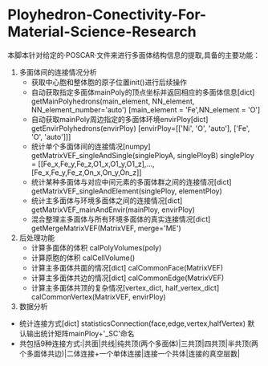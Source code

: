 # Ployhedron-Conectivity-For-Material-Science-Research
本脚本针对给定的·POSCAR·文件来进行多面体结构信息的提取,具备的主要功能：
1. 多面体间的连接情况分析
   * 获取中心胞和整体胞的原子位置init()进行后续操作
   * 自动获取指定多面体mainPoly的顶点坐标并返回相应的多面体信息[dict] 
     getMainPolyhedrons(main_element, NN_element, NN_element_number='auto') 
     [main_element = 'Fe',NN_element = 'O']
   * 自动获取mainPoly周边指定的多面体环境envirPloy[dict] getEnvirPolyhedrons(envirPloy) 
      [envirPloy=[['Ni', 'O', 'auto'], ['Fe', 'O', 'auto']]]
   * 统计单个多面体间的连接情况[numpy] getMatrixVEF_singleAndSingle(singlePloyA, singlePloyB) 
      singlePloy = [[Fe_x,Fe_y,Fe_z,O1_x,O1_y,O1_z],...,[Fe_x,Fe_y,Fe_z,On_x,On_y,On_z]]
   * 统计某种多面体与对应中间元素的多面体群之间的连接情况[dict] 
      getMatrixVEF_singleAndElement(singlePloy, elementPloy)
   * 统计主多面体与环境多面体之间的连接情况[dict] getMatrixVEF_mainAndEnvir(mainPloy, envirPloy)
   * 混合整理主多面体与所有环境多面体的真实连接情况[dict] getMergeMatrixVEF(MatrixVEF, merge='ME')
2. 后处理功能
   * 计算多面体的体积 calPolyVolumes(poly)
   * 计算原胞的体积 calCellVolume()
   * 计算主多面体共面的情况[dict] calCommonFace(MatrixVEF)
   * 计算主多面体共边的情况[dict] calCommonEdge(MatrixVEF)
   * 计算主多面体共顶的复杂情况[vertex_dict, half_vertex_dict] calCommonVertex(MatrixVEF, envirPloy)
3. 数据分析
  * 统计连接方式[dict] statisticsConnection(face,edge,vertex,halfVertex) 默认输出统计矩阵mainPloy+'_SC'命名
  * 共包括9种连接方式:|共面|共线|纯共顶(两个多面体)|三共顶|四共顶|半共顶(两个多面体共边)|二体连接+一个单体连接|连接一个共体|连接的真空层数|

